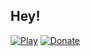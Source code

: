 ## Hey!

[![Play](https://img.shields.io/badge/Play-itch.io-blueviolet.svg)](https://schwer.itch.io/) [![Donate](https://img.shields.io/badge/Donate-PayPal-brightgreen.svg)](https://www.paypal.com/donate?hosted_button_id=NYFKAS24D4MJS)
